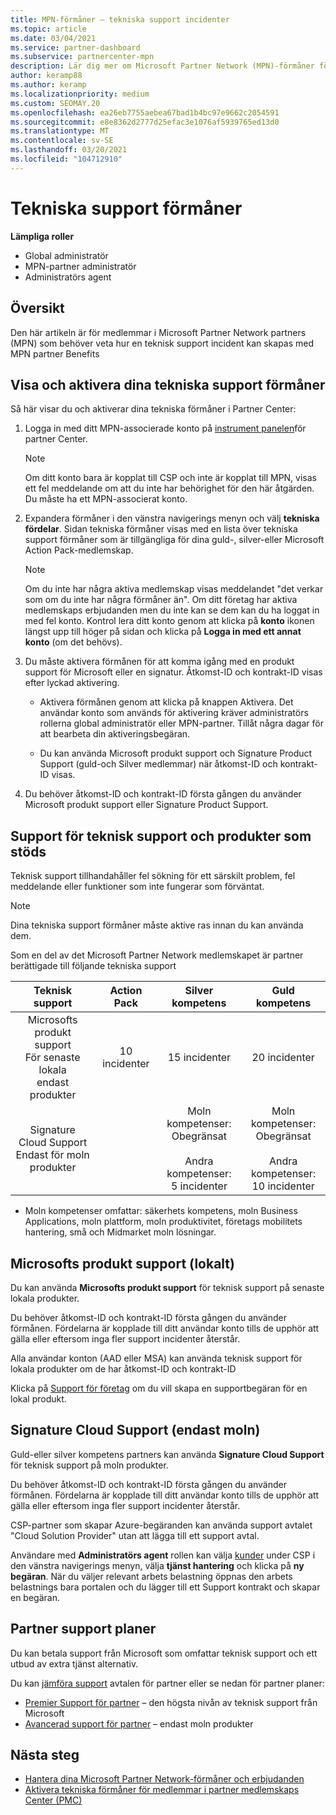 ```yaml
---
title: MPN-förmåner – tekniska support incidenter
ms.topic: article
ms.date: 03/04/2021
ms.service: partner-dashboard
ms.subservice: partnercenter-mpn
description: Lär dig mer om Microsoft Partner Network (MPN)-förmåner för tekniska support ärenden
author: keramp88
ms.author: keramp
ms.localizationpriority: medium
ms.custom: SEOMAY.20
ms.openlocfilehash: ea26eb7755aebea67bad1b4bc97e9662c2054591
ms.sourcegitcommit: e8e8362d2777d25efac3e1076af5939765ed13d0
ms.translationtype: MT
ms.contentlocale: sv-SE
ms.lasthandoff: 03/20/2021
ms.locfileid: "104712910"
---
```

# <a name="technical-support-benefits"></a>Tekniska support förmåner

**Lämpliga roller**
-   Global administratör 
-   MPN-partner administratör 
-   Administratörs agent 

## <a name="overview"></a>Översikt

Den här artikeln är för medlemmar i Microsoft Partner Network partners (MPN) som behöver veta hur en teknisk support incident kan skapas med MPN partner Benefits

## <a name="view-and-activate-your-technical-support-benefits"></a>Visa och aktivera dina tekniska support förmåner 

Så här visar du och aktiverar dina tekniska förmåner i Partner Center:

1. Logga in med ditt MPN-associerade konto på [instrument panelen](https://partner.microsoft.com/dashboard)för partner Center. 
    > [!NOTE]
    > Om ditt konto bara är kopplat till CSP och inte är kopplat till MPN, visas ett fel meddelande om att du inte har behörighet för den här åtgärden. Du måste ha ett MPN-associerat konto.

2. Expandera förmåner i den vänstra navigerings menyn och välj **tekniska fördelar**. Sidan tekniska förmåner visas med en lista över tekniska support förmåner som är tillgängliga för dina guld-, silver-eller Microsoft Action Pack-medlemskap. 

    > [!NOTE]
    >Om du inte har några aktiva medlemskap visas meddelandet "det verkar som om du inte har några förmåner än". Om ditt företag har aktiva medlemskaps erbjudanden men du inte kan se dem kan du ha loggat in med fel konto. Kontrol lera ditt konto genom att klicka på **konto** ikonen längst upp till höger på sidan och klicka på **Logga in med ett annat konto** (om det behövs).

3. Du måste aktivera förmånen för att komma igång med en produkt support för Microsoft eller en signatur. Åtkomst-ID och kontrakt-ID visas efter lyckad aktivering. 

    -   Aktivera förmånen genom att klicka på knappen Aktivera. Det användar konto som används för aktivering kräver administratörs rollerna global administratör eller MPN-partner. Tillåt några dagar för att bearbeta din aktiveringsbegäran. 

    - Du kan använda Microsoft produkt support och Signature Product Support (guld-och Silver medlemmar) när åtkomst-ID och kontrakt-ID visas. 

 4. Du behöver åtkomst-ID och kontrakt-ID första gången du använder Microsoft produkt support eller Signature Product Support.  

## <a name="technical-support-entitlement-and-supported-products"></a>Support för teknisk support och produkter som stöds

Teknisk support tillhandahåller fel sökning för ett särskilt problem, fel meddelande eller funktioner som inte fungerar som förväntat.

> [!NOTE]
> Dina tekniska support förmåner måste aktive ras innan du kan använda dem. 

Som en del av det Microsoft Partner Network medlemskapet är partner berättigade till följande tekniska support


| Teknisk support |  Action Pack | Silver kompetens | Guld kompetens |
|:---:|:---:|:---:|:---:|
| Microsofts produkt support<br>För senaste lokala <br>endast produkter | 10 incidenter | 15 incidenter  | 20 incidenter |
| Signature Cloud Support<br>Endast för moln produkter |  | Moln kompetenser:<br>Obegränsat<br><br>Andra kompetenser:<br>5 incidenter  | Moln kompetenser:<br>Obegränsat<br>          <br>Andra kompetenser:<br>10 incidenter  |

* Moln kompetenser omfattar: säkerhets kompetens, moln Business Applications, moln plattform, moln produktivitet, företags mobilitets hantering, små och Midmarket moln lösningar.

## <a name="microsoft-product-support-on-premises"></a>Microsofts produkt support (lokalt)

Du kan använda  **Microsofts produkt support** för teknisk support på senaste lokala produkter. 

Du behöver åtkomst-ID och kontrakt-ID första gången du använder förmånen. Fördelarna är kopplade till ditt användar konto tills de upphör att gälla eller eftersom inga fler support incidenter återstår.

Alla användar konton (AAD eller MSA) kan använda teknisk support för lokala produkter om de har åtkomst-ID och kontrakt-ID

Klicka på [Support för företag](https://support.serviceshub.microsoft.com/supportforbusiness/create) om du vill skapa en supportbegäran för en lokal produkt.

## <a name="signature-cloud-support-cloud-only"></a>Signature Cloud Support (endast moln)

Guld-eller silver kompetens partners kan använda **Signature Cloud Support** för teknisk support på moln produkter. 

Du behöver åtkomst-ID och kontrakt-ID första gången du använder förmånen. Fördelarna är kopplade till ditt användar konto tills de upphör att gälla eller eftersom inga fler support incidenter återstår.

CSP-partner som skapar Azure-begäranden kan använda support avtalet "Cloud Solution Provider" utan att lägga till ett support avtal.

Användare med **Administratörs agent** rollen kan välja [kunder](https://partner.microsoft.com/commerce/customers/list) under CSP i den vänstra navigerings menyn, välja **tjänst hantering** och klicka på **ny begäran**.  När du väljer relevant arbets belastning öppnas den arbets belastnings bara portalen och du lägger till ett Support kontrakt och skapar en begäran.

## <a name="partner-support-plans"></a>Partner support planer

Du kan betala support från Microsoft som omfattar teknisk support och ett utbud av extra tjänst alternativ. 

Du kan [jämföra support](https://partner.microsoft.com/support/partnersupport) avtalen för partner eller se nedan för partner planer:

- [Premier Support för partner](https://partner.microsoft.com/support/microsoft-services-premier-support) – den högsta nivån av teknisk support från Microsoft
- [Avancerad support för partner](https://partner.microsoft.com/support/advanced-cloud-support) – endast moln produkter


## <a name="next-steps"></a>Nästa steg

- [Hantera dina Microsoft Partner Network-förmåner och erbjudanden](manage-your-partner-network-benefits.md)
- [Aktivera tekniska förmåner för medlemmar i partner medlemskaps Center (PMC)](partner-membership-center-tech-benefits-activate.md)
